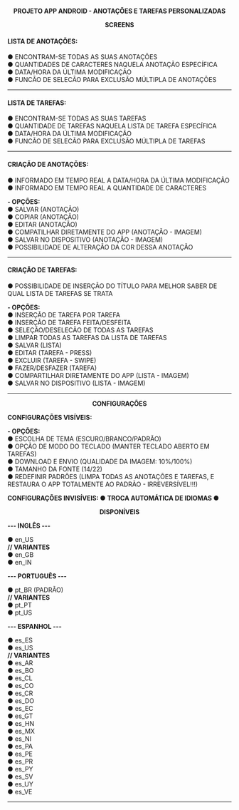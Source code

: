 <b> <p align="center"> PROJETO APP ANDROID - ANOTAÇÕES E TAREFAS PERSONALIZADAS </p> </b>

<b> <p align="center"> SCREENS </p> </b>

#### <b>LISTA DE ANOTAÇÕES:</b> <br />
● ENCONTRAM-SE TODAS AS SUAS ANOTAÇÕES <br />
● QUANTIDADES DE CARACTERES NAQUELA ANOTAÇÃO ESPECÍFICA <br />
● DATA/HORA DA ÚLTIMA MODIFICAÇÃO <br />
● FUNCÃO DE SELECÃO PARA EXCLUSÃO MÚLTIPLA DE ANOTAÇÕES <br />

---

#### <b> LISTA DE TAREFAS: </b> <br />
● ENCONTRAM-SE TODAS AS SUAS TAREFAS <br />
● QUANTIDADE DE TAREFAS NAQUELA LISTA DE TAREFA ESPECÍFICA <br />
● DATA/HORA DA ÚLTIMA MODIFICAÇÃO <br />
● FUNCÃO DE SELECÃO PARA EXCLUSÃO MÚLTIPLA DE TAREFAS <br />

---

#### <b> CRIAÇÃO DE ANOTAÇÕES: </b> <br />
● INFORMADO EM TEMPO REAL A DATA/HORA DA ÚLTIMA MODIFICAÇÃO <br />
● INFORMADO EM TEMPO REAL A QUANTIDADE DE CARACTERES <br />

<b> - OPÇÕES: </b> <br />
  ● SALVAR (ANOTAÇÃO) <br />
  ● COPIAR (ANOTAÇÃO) <br />
  ● EDITAR (ANOTAÇÃO) <br />
  ● COMPATILHAR DIRETAMENTE DO APP (ANOTAÇÃO - IMAGEM) <br />
  ● SALVAR NO DISPOSITIVO (ANOTAÇÃO - IMAGEM) <br />
  ● POSSIBILIDADE DE ALTERAÇÃO DA COR DESSA ANOTAÇÃO <br />

---

#### <b> CRIAÇÃO DE TAREFAS: </b> <br />
● POSSIBILIDADE DE INSERÇÃO DO TÍTULO PARA MELHOR SABER DE QUAL LISTA DE TAREFAS SE TRATA <br />

<b> - OPÇÕES: </b> <br />
  ● INSERÇÃO DE TAREFA POR TAREFA <br />
  ● INSERÇÃO DE TAREFA FEITA/DESFEITA <br />
  ● SELEÇÃO/DESELECÃO DE TODAS AS TAREFAS <br />
  ● LIMPAR TODAS AS TAREFAS DA LISTA DE TAREFAS <br />
  ● SALVAR (LISTA) <br />
  ● EDITAR (TAREFA - PRESS) <br />
  ● EXCLUIR (TAREFA - SWIPE) <br />
  ● FAZER/DESFAZER (TAREFA) <br />
  ● COMPARTILHAR DIRETAMENTE DO APP (LISTA - IMAGEM) <br />
  ● SALVAR NO DISPOSITIVO (LISTA - IMAGEM) <br />

---

<b> <p align="center"> CONFIGURAÇÕES </p> </b>

<b> CONFIGURAÇÕES VISÍVEIS: </b> <br />

<b> - OPÇÕES: </b> <br />
  ● ESCOLHA DE TEMA (ESCURO/BRANCO/PADRÃO) <br />
  ● OPÇÃO DE MODO DO TECLADO (MANTER TECLADO ABERTO EM TAREFAS) <br />
  ● DOWNLOAD E ENVIO (QUALIDADE DA IMAGEM: 10%/100%) <br />
  ● TAMANHO DA FONTE (14/22) <br />
  ● REDEFINIR PADRÕES (LIMPA TODAS AS ANOTAÇÕES E TAREFAS, E RESTAURA O APP TOTALMENTE AO PADRÃO - IRREVERSÍVEL!!!) <br />

<b> CONFIGURAÇÕES INVISÍVEIS: ● TROCA AUTOMÁTICA DE IDIOMAS ● </b> <br />

<b> <p align="center"> DISPONÍVEIS </p> </b>

<b> --- INGLÊS --- </b> <br />

● en_US <br />
<b> // VARIANTES </b> <br />
● en_GB <br />
● en_IN <br />

<b> --- PORTUGUÊS --- </b> <br />

● pt_BR (PADRÃO) <br />
<b> // VARIANTES </b> <br />
● pt_PT <br />
● pt_US <br />

<b> --- ESPANHOL --- </b> <br />

● es_ES <br />
● es_US <br />
<b> // VARIANTES </b> <br />
● es_AR <br />
● es_BO <br />
● es_CL <br />
● es_CO <br />
● es_CR <br />
● es_DO <br />
● es_EC <br />
● es_GT <br />
● es_HN <br />
● es_MX <br />
● es_NI <br />
● es_PA <br />
● es_PE <br />
● es_PR <br />
● es_PY <br />
● es_SV <br />
● es_UY <br />
● es_VE <br />

-----
